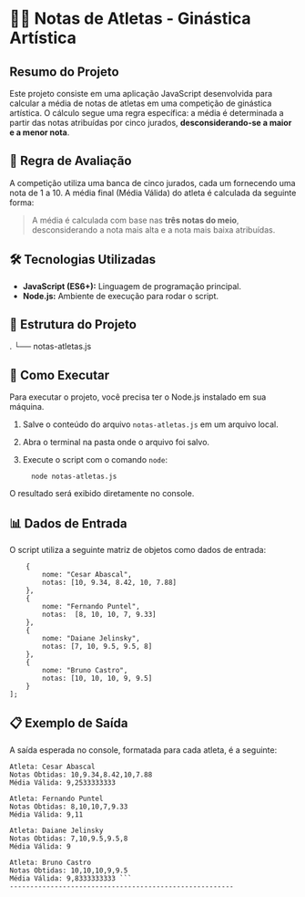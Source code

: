 # 🤸‍♀️ Notas de Atletas - Ginástica Artística

## Resumo do Projeto

Este projeto consiste em uma aplicação JavaScript desenvolvida para calcular a média de notas de atletas em uma competição de ginástica artística. O cálculo segue uma regra específica: a média é determinada a partir das notas atribuídas por cinco jurados, **desconsiderando-se a maior e a menor nota**.

## 📐 Regra de Avaliação

A competição utiliza uma banca de cinco jurados, cada um fornecendo uma nota de 1 a 10. A média final (Média Válida) do atleta é calculada da seguinte forma:

> A média é calculada com base nas **três notas do meio**, desconsiderando a nota mais alta e a nota mais baixa atribuídas.

## 🛠️ Tecnologias Utilizadas

*   **JavaScript (ES6+):** Linguagem de programação principal.
*   **Node.js:** Ambiente de execução para rodar o script.

## 📂 Estrutura do Projeto

.
└── notas-atletas.js

## 🚀 Como Executar

Para executar o projeto, você precisa ter o Node.js instalado em sua máquina.

1.  Salve o conteúdo do arquivo `notas-atletas.js` em um arquivo local.
2.  Abra o terminal na pasta onde o arquivo foi salvo.
3.  Execute o script com o comando `node`:

          node notas-atletas.js

O resultado será exibido diretamente no console.

## 📊 Dados de Entrada

O script utiliza a seguinte matriz de objetos como dados de entrada:

```  const atletas = [
    {
        nome: "Cesar Abascal",
        notas: [10, 9.34, 8.42, 10, 7.88]
    },
    {
        nome: "Fernando Puntel",
        notas:  [8, 10, 10, 7, 9.33]
    },
    {
        nome: "Daiane Jelinsky",
        notas: [7, 10, 9.5, 9.5, 8]
    },
    {
        nome: "Bruno Castro",
        notas: [10, 10, 10, 9, 9.5]
    }
]; 
```
## 📋 Exemplo de Saída

A saída esperada no console, formatada para cada atleta, é a seguinte:

``` --- Resultados da Competição de Ginástica Artística ---
Atleta: Cesar Abascal
Notas Obtidas: 10,9.34,8.42,10,7.88
Média Válida: 9,2533333333

Atleta: Fernando Puntel
Notas Obtidas: 8,10,10,7,9.33
Média Válida: 9,11

Atleta: Daiane Jelinsky
Notas Obtidas: 7,10,9.5,9.5,8
Média Válida: 9

Atleta: Bruno Castro
Notas Obtidas: 10,10,10,9,9.5
Média Válida: 9,8333333333 ```
-------------------------------------------------------
